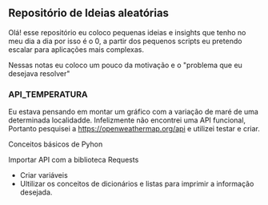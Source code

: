 ## Repositório de Ideias aleatórias

Olá! esse repositório eu coloco pequenas ideias e insights que tenho no meu dia a dia por isso é o 0, a partir dos pequenos scripts eu pretendo escalar para aplicações mais complexas.


Nessas notas eu coloco um pouco da motivação e o "problema que eu desejava resolver"

### API_TEMPERATURA 

Eu estava pensando em montar um gráfico com a variação de maré de uma determinada localidadde. Infelizmente não encontrei uma API funcional, Portanto pesquisei a https://openweathermap.org/api e utilizei testar e criar.

Conceitos básicos de Pyhon

Importar API  com a biblioteca Requests

- Criar variáveis 
- Ultilizar os conceitos de dicionários e listas para imprimir a informação desejada.
 

